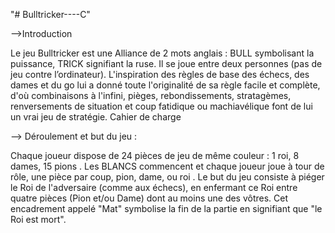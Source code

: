 "# Bulltricker----C" 

-->Introduction 

Le jeu Bulltricker est une Alliance de 2 mots anglais : BULL symbolisant la puissance, TRICK signifiant 
la ruse. Il se joue entre deux personnes (pas de jeu contre l’ordinateur).
L'inspiration des règles de base des échecs, des dames et du go lui a donné toute l'originalité de sa 
règle facile et complète, d'où combinaisons à l'infini, pièges, rebondissements, stratagèmes, 
renversements de situation et coup fatidique ou machiavélique font de lui un vrai jeu de stratégie. 
Cahier de charge 

--> Déroulement et but du jeu :

Chaque joueur dispose de 24 pièces de jeu de même couleur : 1 roi, 8 dames, 15 pions . Les BLANCS 
commencent et chaque joueur joue à tour de rôle, une pièce par coup, pion, dame, ou roi .
Le but du jeu consiste à piéger le Roi de l'adversaire (comme aux échecs), en enfermant ce Roi entre 
quatre pièces (Pion et/ou Dame) dont au moins une des vôtres. Cet encadrement appelé "Mat" 
symbolise la fin de la partie en signifiant que "le Roi est mort".

